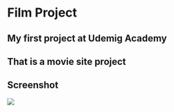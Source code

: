 <h1>Film Project</h1>

<h2>My first project at Udemig Academy</h2>
<h2> That is a movie site project</h2>
<h2>Screenshot</h2>

![](screenshot.gif)


